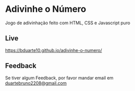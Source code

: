 
# Adivinhe o Número

Jogo de adivinhação feito com HTML, CSS e Javascript puro

## Live

https://bduarte10.github.io/adivinhe-o-numero/


## Feedback

Se tiver algum Feedback, por favor mandar email em duartebruno2208@gmail.com

